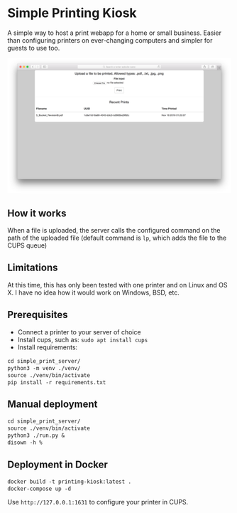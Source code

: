 # Simple Printing Kiosk

A simple way to host a print webapp for a home or small business. Easier than configuring printers on ever-changing computers and simpler for guests to use too. 

<img src="screenshot.png">

## How it works

When a file is uploaded, the server calls the configured command on the path of the uploaded file (default command is `lp`, which adds the file to the CUPS queue)


## Limitations

At this time, this has only been tested with one printer and on Linux and OS X. I have no idea how it would work on Windows, BSD, etc.


## Prerequisites
 
 * Connect a printer to your server of choice
 * Install cups, such as: `sudo apt install cups`
 * Install requirements:

```
cd simple_print_server/
python3 -m venv ./venv/
source ./venv/bin/activate
pip install -r requirements.txt
```


## Manual deployment

```
cd simple_print_server/
source ./venv/bin/activate
python3 ./run.py &
disown -h %
```


## Deployment in Docker

```
docker build -t printing-kiosk:latest .
docker-compose up -d
```

Use `http://127.0.0.1:1631` to configure your printer in CUPS.

